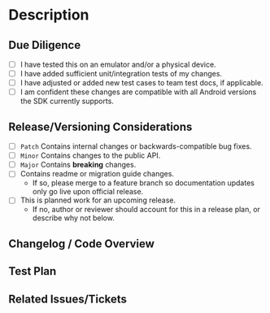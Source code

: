 # Description
<!-- Briefly describe the feature or bug that your pull request addresses, 1-2 sentences. -->


## Due Diligence
<!-- Best practices before submitting, add additional notes below -->
- [ ] I have tested this on an emulator and/or a physical device.
- [ ] I have added sufficient unit/integration tests of my changes.
- [ ] I have adjusted or added new test cases to team test docs, if applicable.
- [ ] I am confident these changes are compatible with all Android versions the SDK currently supports.
<!-- If your changes are particularly affected by different Android version, please note API levels you tested on below  -->


## Release/Versioning Considerations
<!-- Help determine how this should be categorized for release, add additional notes below. -->
- [ ] `Patch` Contains internal changes or backwards-compatible bug fixes.
- [ ] `Minor` Contains changes to the public API. 
- [ ] `Major` Contains **breaking** changes.
- [ ] Contains readme or migration guide changes.
  - If so, please merge to a feature branch so documentation updates only go live upon official release.
- [ ] This is planned work for an upcoming release.
  - If no, author or reviewer should account for this in a release plan, or describe why not below.
<!-- Please add the planned version as a label on this PR -->
## Changelog / Code Overview
<!-- What was changed / added / removed and why. Attach screenshots or other supporting materials -->


## Test Plan
<!-- Provide reproducible testing steps. Link any artifacts, recordings, spreadsheets, etc. -->


## Related Issues/Tickets
<!-- Link to relevant Jira issues, Slack discussions, Google Docs --> 
 
 
